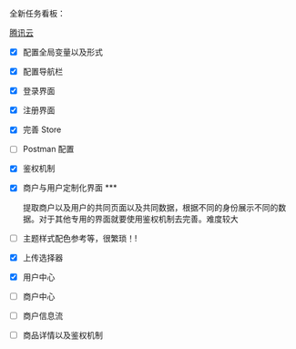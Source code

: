 全新任务看板：

[腾讯云](https://dev.tencent.com/u/Xerrors/p/eTran/tasks/board)

- [x] 配置全局变量以及形式

- [x] 配置导航栏

- [x] 登录界面

- [x] 注册界面

- [x] 完善 Store

- [ ] Postman 配置

- [x] 鉴权机制

- [x] 商户与用户定制化界面 ***

  提取商户以及用户的共同页面以及共同数据，根据不同的身份展示不同的数据。对于其他专用的界面就要使用鉴权机制去完善。难度较大

- [ ] 主题样式配色参考等，很繁琐！!

- [x] 上传选择器

- [x] 用户中心

- [ ] 商户中心

- [ ] 商户信息流

- [ ] 商品详情以及鉴权机制